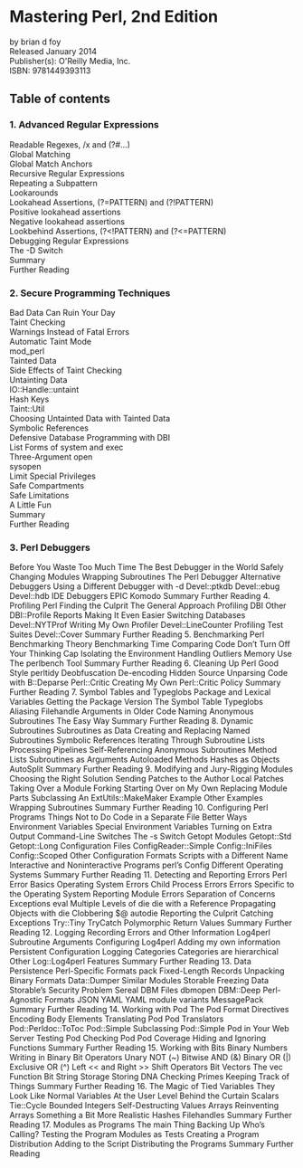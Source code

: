 # Mastering Perl, 2nd Edition
by brian d foy \
Released January 2014 \
Publisher(s): O'Reilly Media, Inc. \
ISBN: 9781449393113 


## Table of contents 

### 1. Advanced Regular Expressions
Readable Regexes, /x and (?#…) \
Global Matching \
Global Match Anchors \
Recursive Regular Expressions \
Repeating a Subpattern \
Lookarounds \
Lookahead Assertions, (?=PATTERN) and (?!PATTERN) \
Positive lookahead assertions \
Negative lookahead assertions \
Lookbehind Assertions, (?<!PATTERN) and (?<=PATTERN) \
Debugging Regular Expressions \
The -D Switch \
Summary \
Further Reading 
### 2. Secure Programming Techniques
Bad Data Can Ruin Your Day \
Taint Checking \
Warnings Instead of Fatal Errors \
Automatic Taint Mode \
mod_perl \
Tainted Data \
Side Effects of Taint Checking \
Untainting Data \
IO::Handle::untaint \
Hash Keys \
Taint::Util \
Choosing Untainted Data with Tainted Data \
Symbolic References \
Defensive Database Programming with DBI \
List Forms of system and exec \
Three-Argument open \
sysopen \
Limit Special Privileges \
Safe Compartments \
Safe Limitations \
A Little Fun \
Summary \
Further Reading
### 3. Perl Debuggers
Before You Waste Too Much Time
The Best Debugger in the World
Safely Changing Modules
Wrapping Subroutines
The Perl Debugger
Alternative Debuggers
Using a Different Debugger with -d
Devel::ptkdb
Devel::ebug
Devel::hdb
IDE Debuggers
EPIC
Komodo
Summary
Further Reading
4. Profiling Perl
Finding the Culprit
The General Approach
Profiling DBI
Other DBI::Profile Reports
Making It Even Easier
Switching Databases
Devel::NYTProf
Writing My Own Profiler
Devel::LineCounter
Profiling Test Suites
Devel::Cover
Summary
Further Reading
5. Benchmarking Perl
Benchmarking Theory
Benchmarking Time
Comparing Code
Don’t Turn Off Your Thinking Cap
Isolating the Environment
Handling Outliers
Memory Use
The perlbench Tool
Summary
Further Reading
6. Cleaning Up Perl
Good Style
perltidy
Deobfuscation
De-encoding Hidden Source
Unparsing Code with B::Deparse
Perl::Critic
Creating My Own Perl::Critic Policy
Summary
Further Reading
7. Symbol Tables and Typeglobs
Package and Lexical Variables
Getting the Package Version
The Symbol Table
Typeglobs
Aliasing
Filehandle Arguments in Older Code
Naming Anonymous Subroutines
The Easy Way
Summary
Further Reading
8. Dynamic Subroutines
Subroutines as Data
Creating and Replacing Named Subroutines
Symbolic References
Iterating Through Subroutine Lists
Processing Pipelines
Self-Referencing Anonymous Subroutines
Method Lists
Subroutines as Arguments
Autoloaded Methods
Hashes as Objects
AutoSplit
Summary
Further Reading
9. Modifying and Jury-Rigging Modules
Choosing the Right Solution
Sending Patches to the Author
Local Patches
Taking Over a Module
Forking
Starting Over on My Own
Replacing Module Parts
Subclassing
An ExtUtils::MakeMaker Example
Other Examples
Wrapping Subroutines
Summary
Further Reading
10. Configuring Perl Programs
Things Not to Do
Code in a Separate File
Better Ways
Environment Variables
Special Environment Variables
Turning on Extra Output
Command-Line Switches
The -s Switch
Getopt Modules
Getopt::Std
Getopt::Long
Configuration Files
ConfigReader::Simple
Config::IniFiles
Config::Scoped
Other Configuration Formats
Scripts with a Different Name
Interactive and Noninteractive Programs
perl’s Config
Different Operating Systems
Summary
Further Reading
11. Detecting and Reporting Errors
Perl Error Basics
Operating System Errors
Child Process Errors
Errors Specific to the Operating System
Reporting Module Errors
Separation of Concerns
Exceptions
eval
Multiple Levels of die
die with a Reference
Propagating Objects with die
Clobbering $@
autodie
Reporting the Culprit
Catching Exceptions
Try::Tiny
TryCatch
Polymorphic Return Values
Summary
Further Reading
12. Logging
Recording Errors and Other Information
Log4perl
Subroutine Arguments
Configuring Log4perl
Adding my own information
Persistent Configuration
Logging Categories
Categories are hierarchical
Other Log::Log4perl Features
Summary
Further Reading
13. Data Persistence
Perl-Specific Formats
pack
Fixed-Length Records
Unpacking Binary Formats
Data::Dumper
Similar Modules
Storable
Freezing Data
Storable’s Security Problem
Sereal
DBM Files
dbmopen
DBM::Deep
Perl-Agnostic Formats
JSON
YAML
YAML module variants
MessagePack
Summary
Further Reading
14. Working with Pod
The Pod Format
Directives
Encoding
Body Elements
Translating Pod
Pod Translators
Pod::Perldoc::ToToc
Pod::Simple
Subclassing Pod::Simple
Pod in Your Web Server
Testing Pod
Checking Pod
Pod Coverage
Hiding and Ignoring Functions
Summary
Further Reading
15. Working with Bits
Binary Numbers
Writing in Binary
Bit Operators
Unary NOT (~)
Bitwise AND (&)
Binary OR (|)
Exclusive OR (^)
Left << and Right >> Shift Operators
Bit Vectors
The vec Function
Bit String Storage
Storing DNA
Checking Primes
Keeping Track of Things
Summary
Further Reading
16. The Magic of Tied Variables
They Look Like Normal Variables
At the User Level
Behind the Curtain
Scalars
Tie::Cycle
Bounded Integers
Self-Destructing Values
Arrays
Reinventing Arrays
Something a Bit More Realistic
Hashes
Filehandles
Summary
Further Reading
17. Modules as Programs
The main Thing
Backing Up
Who’s Calling?
Testing the Program
Modules as Tests
Creating a Program Distribution
Adding to the Script
Distributing the Programs
Summary
Further Reading



